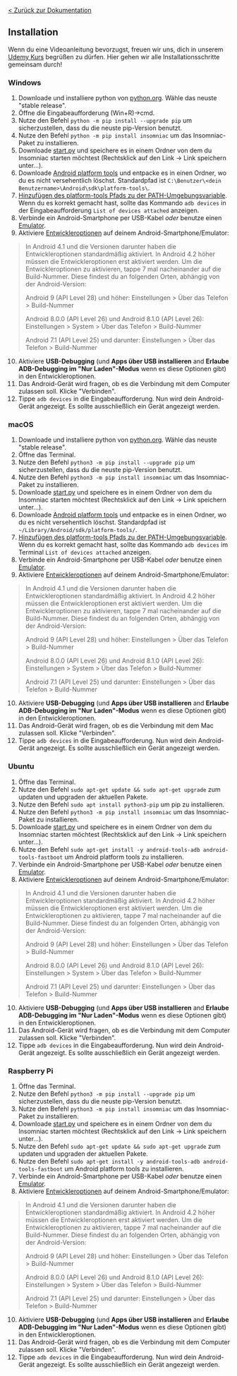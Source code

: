 [< Zurück zur Dokumentation](/#/de/ ':ignore')

## Installation
Wenn du eine Videoanleitung bevorzugst, freuen wir uns, dich in unserem [Udemy Kurs](https://insomniac-bot.com/udemy_course/) begrüßen zu dürfen. Hier gehen wir alle Installationsschritte gemeinsam durch!

### Windows
1. Downloade und installiere python von [python.org](https://www.python.org/downloads/windows/). Wähle das neuste "stable release".
2. Öffne die Eingabeaufforderung (Win+R)->cmd.
3. Nutze den Befehl `python -m pip install --upgrade pip` um sicherzustellen, dass du die neuste pip-Version benutzt.
4. Nutze den Befehl `python -m pip install insomniac` um das Insomniac-Paket zu installieren.
5. Downloade [start.py](https://raw.githubusercontent.com/alexal1/Insomniac/master/start.py) und speichere es in einem Ordner von dem du Insomniac starten möchtest (Rechtsklick auf den Link -> Link speichern unter...).
6. Downloade [Android platform tools](https://developer.android.com/studio/releases/platform-tools) und entpacke es in einen Ordner, wo du es nicht versehentlich löschst. Standardpfad ist `C:\Benutzer\<dein Benutzername>\Android\sdk\platform-tools\`.
7. [Hinzufügen des platform-tools Pfads zu der PATH-Umgebungsvariable](https://github.com/alexal1/Insomniac/wiki/Adding-platform-tools-to-the-PATH-environment-variable). Wenn du es korrekt gemacht hast, sollte das Kommando `adb devices` in der Eingabeaufforderung `List of devices attached` anzeigen.
8. Verbinde ein Android-Smartphone per USB-Kabel _oder_ benutze einen [Emulator](https://www.patreon.com/posts/how-to-install-43543116).
9. Aktiviere [Entwickleroptionen](https://developer.android.com/studio/debug/dev-options#enable) auf deinem Android-Smartphone/Emulator:
>In Android 4.1 und die Versionen darunter haben die Entwickleroptionen standardmäßig aktiviert. In Android 4.2 höher müssen die Entwickleroptionen erst aktiviert werden. Um die Entwickleroptionen zu aktivieren, tappe 7 mal nacheinander auf die Build-Nummer. Diese findest du an folgenden Orten, abhängig von der Android-Version:
>
> Android 9 (API Level 28) und höher: Einstellungen > Über das Telefon > Build-Nummer
>
> Android 8.0.0 (API Level 26) und Android 8.1.0 (API Level 26): Einstellungen > System > Über das Telefon > Build-Nummer
>
> Android 7.1 (API Level 25) und darunter: Einstellungen > Über das Telefon > Build-Nummer
10. Aktiviere **USB-Debugging** (und **Apps über USB installieren** and **Erlaube ADB-Debugging im "Nur Laden"-Modus** wenn es diese Optionen gibt) in den Entwickleroptionen.
11. Das Android-Gerät wird fragen, ob es die Verbindung mit dem Computer zulassen soll. Klicke "Verbinden".
12. Tippe `adb devices` in die Eingabeaufforderung. Nun wird dein Android-Gerät angezeigt. Es sollte ausschließlich ein Gerät angezeigt werden.

### macOS
1. Downloade und installiere python von [python.org](https://www.python.org/downloads/mac-osx/). Wähle das neuste "stable release".
2. Öffne das Terminal.
3. Nutze den Befehl `python3 -m pip install --upgrade pip` um sicherzustellen, dass du die neuste pip-Version benutzt.
4. Nutze den Befehl `python3 -m pip install insomniac` um das Insomniac-Paket zu installieren.
5. Downloade [start.py](https://raw.githubusercontent.com/alexal1/Insomniac/master/start.py) und speichere es in einem Ordner von dem du Insomniac starten möchtest (Rechtsklick auf den Link -> Link speichern unter...).
6. Downloade [Android platform tools](https://developer.android.com/studio/releases/platform-tools) und entpacke es in einen Ordner, wo du es nicht versehentlich löschst. Standardpfad ist `~/Library/Android/sdk/platform-tools/`.
7. [Hinzufügen des platform-tools Pfads zu der PATH-Umgebungsvariable](https://github.com/alexal1/Insomniac/wiki/Adding-platform-tools-to-the-PATH-environment-variable). Wenn du es korrekt gemacht hast, sollte das Kommando `adb devices` im Terminal `List of devices attached` anzeigen.
8. Verbinde ein Android-Smartphone per USB-Kabel _oder_ benutze einen [Emulator](https://www.patreon.com/posts/how-to-install-43485861).
9. Aktiviere [Entwickleroptionen](https://developer.android.com/studio/debug/dev-options#enable) auf deinem Android-Smartphone/Emulator:
>In Android 4.1 und die Versionen darunter haben die Entwickleroptionen standardmäßig aktiviert. In Android 4.2 höher müssen die Entwickleroptionen erst aktiviert werden. Um die Entwickleroptionen zu aktivieren, tappe 7 mal nacheinander auf die Build-Nummer. Diese findest du an folgenden Orten, abhängig von der Android-Version:
>
> Android 9 (API Level 28) und höher: Einstellungen > Über das Telefon > Build-Nummer
>
> Android 8.0.0 (API Level 26) und Android 8.1.0 (API Level 26): Einstellungen > System > Über das Telefon > Build-Nummer
>
> Android 7.1 (API Level 25) und darunter: Einstellungen > Über das Telefon > Build-Nummer
10. Aktiviere **USB-Debugging** (und **Apps über USB installieren** and **Erlaube ADB-Debugging im "Nur Laden"-Modus** wenn es diese Optionen gibt) in den Entwickleroptionen.
11. Das Android-Gerät wird fragen, ob es die Verbindung mit dem Mac zulassen soll. Klicke "Verbinden".
12. Tippe `adb devices` in die Eingabeaufforderung. Nun wird dein Android-Gerät angezeigt. Es sollte ausschließlich ein Gerät angezeigt werden.

### Ubuntu
1. Öffne das Terminal.
2. Nutze den Befehl `sudo apt-get update && sudo apt-get upgrade` zum updaten und upgraden der aktuellen Pakete.
3. Nutze den Befehl `sudo apt install python3-pip` um pip zu installieren.
4. Nutze den Befehl `python3 -m pip install insomniac` um das Insomniac-Paket zu installieren.
5. Downloade [start.py](https://raw.githubusercontent.com/alexal1/Insomniac/master/start.py) und speichere es in einem Ordner von dem du Insomniac starten möchtest (Rechtsklick auf den Link -> Link speichern unter...).
6. Nutze den Befehl `sudo apt-get install -y android-tools-adb android-tools-fastboot` um Android platform tools zu installieren.
7. Verbinde ein Android-Smartphone per USB-Kabel _oder_ benutze einen [Emulator](https://www.patreon.com/posts/how-to-install-43485861).
8. Aktiviere [Entwickleroptionen](https://developer.android.com/studio/debug/dev-options#enable) auf deinem Android-Smartphone/Emulator:
>In Android 4.1 und die Versionen darunter haben die Entwickleroptionen standardmäßig aktiviert. In Android 4.2 höher müssen die Entwickleroptionen erst aktiviert werden. Um die Entwickleroptionen zu aktivieren, tappe 7 mal nacheinander auf die Build-Nummer. Diese findest du an folgenden Orten, abhängig von der Android-Version:
>
> Android 9 (API Level 28) und höher: Einstellungen > Über das Telefon > Build-Nummer
>
> Android 8.0.0 (API Level 26) und Android 8.1.0 (API Level 26): Einstellungen > System > Über das Telefon > Build-Nummer
>
> Android 7.1 (API Level 25) und darunter: Einstellungen > Über das Telefon > Build-Nummer
10. Aktiviere **USB-Debugging** (und **Apps über USB installieren** and **Erlaube ADB-Debugging im "Nur Laden"-Modus** wenn es diese Optionen gibt) in den Entwickleroptionen.
11. Das Android-Gerät wird fragen, ob es die Verbindung mit dem Computer zulassen soll. Klicke "Verbinden".
12. Tippe `adb devices` in die Eingabeaufforderung. Nun wird dein Android-Gerät angezeigt. Es sollte ausschließlich ein Gerät angezeigt werden.

### Raspberry Pi
1. Öffne das Terminal.
2. Nutze den Befehl `python3 -m pip install --upgrade pip` um sicherzustellen, dass du die neuste pip-Version benutzt.
3. Nutze den Befehl `python3 -m pip install insomniac` um das Insomniac-Paket zu installieren.
4. Downloade [start.py](https://raw.githubusercontent.com/alexal1/Insomniac/master/start.py) und speichere es in einem Ordner von dem du Insomniac starten möchtest (Rechtsklick auf den Link -> Link speichern unter...).
5. Nutze den Befehl `sudo apt-get update && sudo apt-get upgrade` zum updaten und upgraden der aktuellen Pakete.
6. Nutze den Befehl `sudo apt-get install -y android-tools-adb android-tools-fastboot` um Android platform tools zu installieren.
7. Verbinde ein Android-Smartphone per USB-Kabel _oder_ benutze einen [Emulator](https://www.patreon.com/posts/how-to-install-43485861).
8. Aktiviere [Entwickleroptionen](https://developer.android.com/studio/debug/dev-options#enable) auf deinem Android-Smartphone/Emulator:
>In Android 4.1 und die Versionen darunter haben die Entwickleroptionen standardmäßig aktiviert. In Android 4.2 höher müssen die Entwickleroptionen erst aktiviert werden. Um die Entwickleroptionen zu aktivieren, tappe 7 mal nacheinander auf die Build-Nummer. Diese findest du an folgenden Orten, abhängig von der Android-Version:
>
> Android 9 (API Level 28) und höher: Einstellungen > Über das Telefon > Build-Nummer
>
> Android 8.0.0 (API Level 26) und Android 8.1.0 (API Level 26): Einstellungen > System > Über das Telefon > Build-Nummer
>
> Android 7.1 (API Level 25) und darunter: Einstellungen > Über das Telefon > Build-Nummer
10. Aktiviere **USB-Debugging** (und **Apps über USB installieren** and **Erlaube ADB-Debugging im "Nur Laden"-Modus** wenn es diese Optionen gibt) in den Entwickleroptionen.
11. Das Android-Gerät wird fragen, ob es die Verbindung mit dem Computer zulassen soll. Klicke "Verbinden".
12. Tippe `adb devices` in die Eingabeaufforderung. Nun wird dein Android-Gerät angezeigt. Es sollte ausschließlich ein Gerät angezeigt werden.

